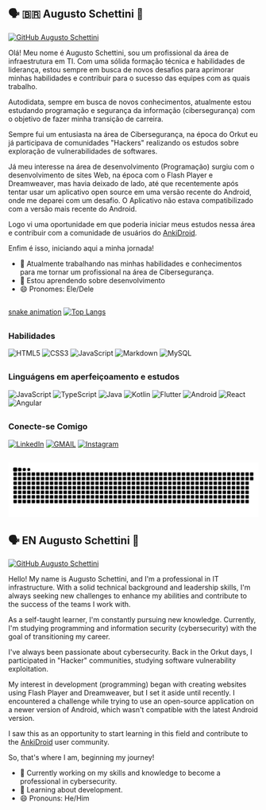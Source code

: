 ## 🗣 🇧🇷 Augusto Schettini 👋
[![GitHub Augusto Schettini](https://img.shields.io/github/followers/augustoschettini?label=follow&style=social)](https://github.com/augustoschettini)

Olá! Meu nome é Augusto Schettini, sou um profissional da área de infraestrutura em TI. Com uma sólida formação técnica e habilidades de liderança, estou sempre em busca de novos desafios para aprimorar minhas habilidades e contribuir para o sucesso das equipes com as quais trabalho. 

Autodidata, sempre em busca de novos conhecimentos, atualmente estou estudando programação e segurança da informação (cibersegurança) com o objetivo de fazer minha transição de carreira.

Sempre fui um entusiasta na área de Cibersegurança, na época do Orkut eu já participava de comunidades "Hackers" realizando os estudos sobre exploração de vulnerabilidades de softwares.

Já meu interesse na área de desenvolvimento (Programação) surgiu com o desenvolvimento de sites Web, na época com o Flash Player e Dreamweaver, mas havia deixado de lado, até que recentemente após tentar usar um aplicativo open source em uma versão recente do Android, onde me deparei com um desafio. O Aplicativo não estava compatibilizado com a versão mais recente do Android. 

Logo vi uma oportunidade em que poderia iniciar meus estudos nessa área e contribuir com a comunidade de usuários do [AnkiDroid](https://github.com/ankidroid/Anki-Android).

Enfim é isso, iniciando aqui a minha jornada!

- 🔭 Atualmente trabalhando nas minhas habilidades e conhecimentos para me tornar um profissional na área de Cibersegurança.
- 🌱 Estou aprendendo sobre desenvolvimento
- 😄 Pronomes: Ele/Dele
##

[snake animation](https://github.com/augustoschettini/augustoschettini/blob/output/github-contribution-grid-snake2.svg)
[![Top Langs](https://github-readme-stats.vercel.app/api/top-langs/?username=augustoschettini&layout=compact&theme=midnight-purple&locale=pt-br)](https://github.com/augustoschettini/augustoschettini)

##
### Habilidades

![HTML5](https://img.shields.io/badge/HTML5-000?style=for-the-badge&logo=html5)
![CSS3](https://img.shields.io/badge/CSS3-000?style=for-the-badge&logo=css3&logoColor=264CE4)
![JavaScript](https://img.shields.io/badge/JavaScript-000?style=for-the-badge&logo=javascript)
![Markdown](https://img.shields.io/badge/Markdown-000?style=for-the-badge&logo=markdown)
![MySQL](https://img.shields.io/badge/MySQL-000?style=for-the-badge&logo=mysql)

##

### Linguágens em aperfeiçoamento e estudos

![JavaScript](https://img.shields.io/badge/JavaScript-000?style=for-the-badge&logo=javascript)
![TypeScript](https://img.shields.io/badge/TypeScript-000?style=for-the-badge&logo=typescript)
![Java](https://img.shields.io/badge/Java-000?style=for-the-badge&logo=java)
![Kotlin](https://img.shields.io/badge/Kotlin-000?style=for-the-badge&logo=kotlin)
![Flutter](https://img.shields.io/badge/Flutter-000?style=for-the-badge&logo=flutter)
![Android](https://img.shields.io/badge/Android-000?style=for-the-badge&logo=android)
![React](https://img.shields.io/badge/React-000?style=for-the-badge&logo=react)
![Angular](https://img.shields.io/badge/Angular-000?style=for-the-badge&logo=angular&logoColor=C3002F)

##

### Conecte-se Comigo

  [![LinkedIn](https://img.shields.io/badge/LinkedIn-000?style=for-the-badge&logo=linkedin&logoColor=0E76A8)](https://www.linkedin.com/in/augusto-schettini/)
  [![GMAIL](https://img.shields.io/badge/Gmail-000?style=for-the-badge&logo=gmail)](mailto:schettiniaugusto@gmail.com)
  [![Instagram](https://img.shields.io/badge/Instagram-000?style=for-the-badge&logo=instagram)](https://www.instagram.com/augustoschettini/)

##

<picture>
  <source media="(prefers-color-scheme: dark)" srcset="https://raw.githubusercontent.com/augustoschettini/augustoschettini/output/github-contribution-grid-snake-dark.svg">
  <source media="(prefers-color-scheme: light)" srcset="https://raw.githubusercontent.com/augustoschettini/augustoschettini/output/github-contribution-grid-snake.svg">
  <img alt="github contribution grid snake animation" src="https://raw.githubusercontent.com/augustoschettini/augustoschettini/output/github-contribution-grid-snake.svg">
</picture>

##

## 🗣 EN Augusto Schettini 👋
[![GitHub Augusto Schettini](https://img.shields.io/github/followers/augustoschettini?label=follow&style=social)](https://github.com/augustoschettini)

Hello! My name is Augusto Schettini, and I'm a professional in IT infrastructure. With a solid technical background and leadership skills, I'm always seeking new challenges to enhance my abilities and contribute to the success of the teams I work with.

As a self-taught learner, I'm constantly pursuing new knowledge. Currently, I'm studying programming and information security (cybersecurity) with the goal of transitioning my career.

I've always been passionate about cybersecurity. Back in the Orkut days, I participated in "Hacker" communities, studying software vulnerability exploitation.

My interest in development (programming) began with creating websites using Flash Player and Dreamweaver, but I set it aside until recently. I encountered a challenge while trying to use an open-source application on a newer version of Android, which wasn't compatible with the latest Android version.

I saw this as an opportunity to start learning in this field and contribute to the [AnkiDroid](https://github.com/ankidroid/Anki-Android) user community.

So, that's where I am, beginning my journey!

- 🔭 Currently working on my skills and knowledge to become a professional in cybersecurity.
- 🌱 Learning about development.
- 😄 Pronouns: He/Him
